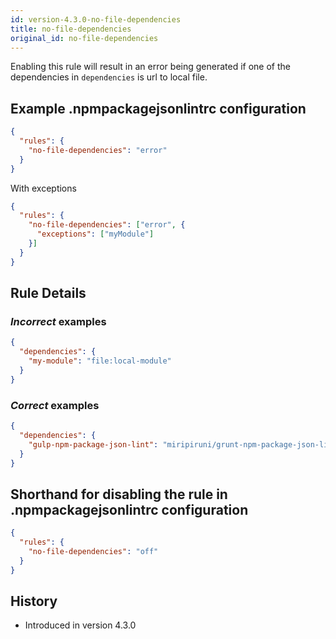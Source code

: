 ```yaml
---
id: version-4.3.0-no-file-dependencies
title: no-file-dependencies
original_id: no-file-dependencies
---
```


Enabling this rule will result in an error being generated if one of the dependencies in `dependencies` is url to local file.

## Example .npmpackagejsonlintrc configuration

```json
{
  "rules": {
    "no-file-dependencies": "error"
  }
}
```

With exceptions

```json
{
  "rules": {
    "no-file-dependencies": ["error", {
      "exceptions": ["myModule"]
    }]
  }
}
```

## Rule Details

### *Incorrect* examples

```json
{
  "dependencies": {
    "my-module": "file:local-module"
  }
}
```


### *Correct* examples


```json
{
  "dependencies": {
    "gulp-npm-package-json-lint": "miripiruni/grunt-npm-package-json-lint"
  }
}
```

## Shorthand for disabling the rule in .npmpackagejsonlintrc configuration

```json
{
  "rules": {
    "no-file-dependencies": "off"
  }
}
```

## History

* Introduced in version 4.3.0
